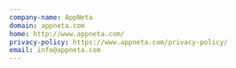 ```yaml
---
company-name: AppNeta
domain: appneta.com
home: http://www.appneta.com/
privacy-policy: https://www.appneta.com/privacy-policy/
email: info@appneta.com
---
```




